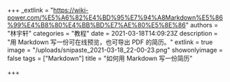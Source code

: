 +++
_extlink = "https://wiki-power.com/%E5%A6%82%E4%BD%95%E7%94%A8Markdown%E5%86%99%E4%B8%80%E4%BB%BD%E7%AE%80%E5%8E%86"
authors = "林宇轩"
categories = "教程"
date = 2021-03-18T14:09:23Z
description = "用 Markdown 写一份可在线预览，也可导出 PDF 的简历。"
extlink = true
image = "/uploads/snipaste_2021-03-18_22-00-23.png"
showonlyimage = false
tags = ["Markdown"]
title = "如何用 Markdown 写一份简历"

+++
